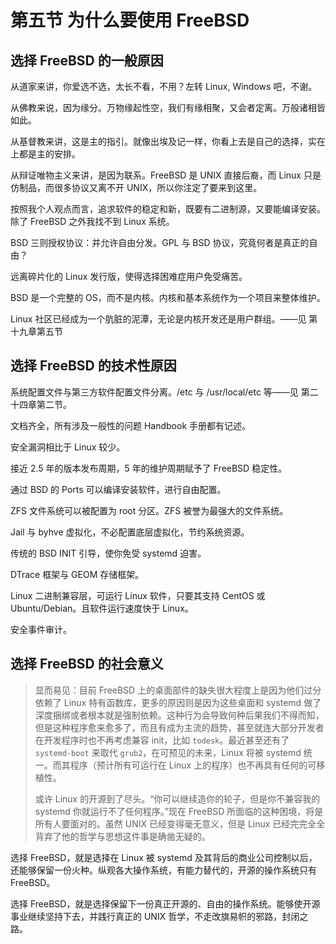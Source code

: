 # 第五节 为什么要使用 FreeBSD

## 选择 FreeBSD 的一般原因

从道家来讲，你爱选不选，太长不看，不用？左转 Linux, Windows 吧，不谢。

从佛教来说，因为缘分。万物缘起性空，我们有缘相聚，又会者定离。万般诸相皆如此。

从基督教来讲，这是主的指引。就像出埃及记一样，你看上去是自己的选择，实在上都是主的安排。

从辩证唯物主义来讲，是因为联系。FreeBSD 是 UNIX 直接后裔，而 Linux 只是仿制品，而很多协议又离不开 UNIX，所以你注定了要来到这里。

按照我个人观点而言，追求软件的稳定和新，既要有二进制源，又要能编译安装。除了 FreeBSD 之外我找不到 Linux 系统。

BSD 三则授权协议：并允许自由分发。GPL 与 BSD 协议，究竟何者是真正的自由？

远离碎片化的 Linux 发行版，使得选择困难症用户免受痛苦。

BSD 是一个完整的 OS，而不是内核。内核和基本系统作为一个项目来整体维护。

Linux 社区已经成为一个肮脏的泥潭，无论是内核开发还是用户群组。——见 第十九章第五节

## 选择 FreeBSD 的技术性原因

系统配置文件与第三方软件配置文件分离。/etc 与 /usr/local/etc 等——见 第二十四章第二节。

文档齐全，所有涉及一般性的问题 Handbook 手册都有记述。

安全漏洞相比于 Linux 较少。

接近 2.5 年的版本发布周期，5 年的维护周期赋予了 FreeBSD 稳定性。

通过 BSD 的 Ports 可以编译安装软件，进行自由配置。

ZFS 文件系统可以被配置为 root 分区。ZFS 被誉为最强大的文件系统。

Jail 与 byhve 虚拟化，不必配置底层虚拟化，节约系统资源。

传统的 BSD INIT 引导，使你免受 systemd 迫害。

DTrace 框架与 GEOM 存储框架。

Linux 二进制兼容层，可运行 Linux 软件，只要其支持 CentOS 或 Ubuntu/Debian。且软件运行速度快于 Linux。

安全事件审计。

## 选择 FreeBSD 的社会意义

> 显而易见：目前 FreeBSD 上的桌面部件的缺失很大程度上是因为他们过分依赖了 Linux 特有函数库，更多的原因则是因为这些桌面和 systemd 做了深度捆绑或者根本就是强制依赖。这种行为会导致何种后果我们不得而知，但是这种程序愈来愈多了，而且有成为主流的趋势，甚至就连大部分开发者在开发程序时也不再考虑兼容 init，比如 `todesk`。最近甚至还有了 `systemd-boot` 来取代 `grub2`，在可预见的未来，Linux 将被 systemd 统一。而其程序（预计所有可运行在 Linux 上的程序）也不再具有任何的可移植性。
>
>或许 Linux 的开源到了尽头。“你可以继续造你的轮子，但是你不兼容我的 systemd 你就运行不了任何程序。”现在 FreeBSD 所面临的这种困境，将是所有人要面对的。虽然 UNIX 已经变得毫无意义，但是 Linux 已经完完全全背弃了他的哲学与思想这件事是确凿无疑的。

选择 FreeBSD，就是选择在 Linux 被 systemd 及其背后的商业公司控制以后，还能够保留一份火种。纵观各大操作系统，有能力替代的，开源的操作系统只有 FreeBSD。

选择 FreeBSD，就是选择保留下一份真正开源的、自由的操作系统。能够使开源事业继续坚持下去，并践行真正的 UNIX 哲学，不走改旗易帜的邪路，封闭之路。

